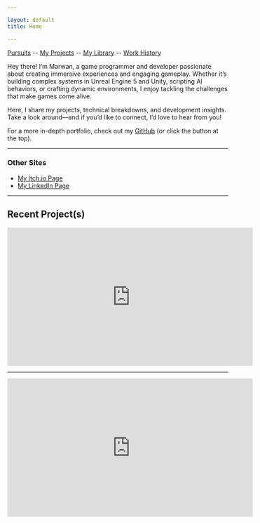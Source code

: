 ```yaml
---

layout: default
title: Home

---
```


[Pursuits](activedev.md)  --  [My Projects](projects.md)  --  [My Library](mylib.md)  --  [Work History](work-history.md)

Hey there!
I’m Marwan, a game programmer and developer passionate about creating immersive experiences and engaging gameplay. Whether it’s building complex systems in Unreal Engine 5 and Unity, scripting AI behaviors, or crafting dynamic environments, I enjoy tackling the challenges that make games come alive.

Here, I share my projects, technical breakdowns, and development insights. Take a look around—and if you’d like to connect, I’d love to hear from you!

For a more in-depth portfolio, check out my [GitHub](https://github.com/mcharafeddinedev/GameDev-Portfolio) (or click the button at the top).


---


### Other Sites

- [My Itch.io Page](https://goldleafinteractive.itch.io)  
- [My LinkedIn Page](https://www.linkedin.com/in/marwan-charafeddine-213065155)  

---


## Recent Project(s)


<iframe width="560" height="315" src="https://youtube.com/embed/GfrDt166KZI" frameborder="0" allowfullscreen> </iframe>

---

<iframe width="560" height="315" src="https://www.youtube.com/watch?v=Z-7c43uqa5s" frameborder="0" allowfullscreen> </iframe>
